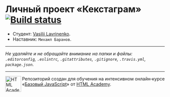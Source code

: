 # Личный проект «Кекстаграм» [![Build status][travis-image]][travis-url]

* Студент: [Vasilii Lavrinenko](https://up.htmlacademy.ru/javascript/9/user/90552).
* Наставник: `Михаил Баранов`.

---

_Не удаляйте и не обращайте внимание на папки и файлы:_<br>
_`.editorconfig`, `.eslintrc`, `.gitattributes`, `.gitignore`, `.travis.yml`, `package.json`._

---

<a href="https://htmlacademy.ru/intensive/javascript"><img align="left" width="50" height="50" title="HTML Academy" src="https://up.htmlacademy.ru/static/img/intensive/javascript/logo-for-github.svg"></a>

Репозиторий создан для обучения на интенсивном онлайн‑курсе «[Базовый JavaScript](https://htmlacademy.ru/intensive/javascript)» от [HTML Academy](https://htmlacademy.ru).

[travis-image]: https://travis-ci.org/htmlacademy-javascript/90552-kekstagram.svg?branch=master
[travis-url]: https://travis-ci.org/htmlacademy-javascript/90552-kekstagram
